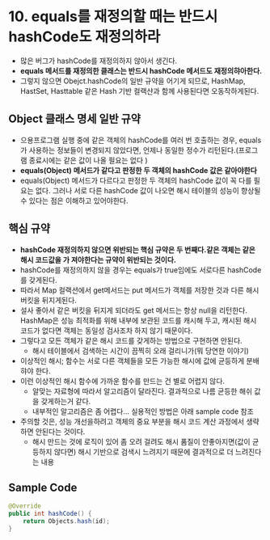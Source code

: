 # 10. equals를 재정의할 때는 반드시 hashCode도 재정의하라

* 많은 버그가 hashCode를 재정의하지 않아서 생긴다.
* **equals 메서드를 재정의한 클래스는 반드시 hashCode 메서드도 재정의햐아한다.**
* 그렇지 않으면 Obejct.hashCode의 일반 규약을 어기게 되므로, HashMap, HastSet, Hasttable 같은 Hash 기반 컬랙샨과 함께 사용된다면 오동작하게된다.

## Object 클래스 명세 일반 규약
* 으용프로그램 실행 중에 같은 객체의 hashCode를 여러 번 호출하는 경우, equals가 사용하는 정보들이 변경되지 않았다면, 언제나 동일한 정수가 리턴된다.(프로그램 종료시에는 같은 값이 나올 필요는 없다 )
* **equals(Object) 메서드가 같다고 판정한 두 객체의 hashCode 값은 같아야한다**
* equals(Object) 메서드가 다르다고 판정한 두 객체의 hashCode 값이 꼭 다를 필요는 없다. 그러나 서로 다른 hashCode 값이 나오면 해시 테이블의 성능이 향상될 수 있다는 점은 이해하고 있어야한다.

## 핵심 규약
* **hashCode 재정의하지 않으면 위반되는 핵심 규약은 두 번째다.같은 객체는 같은 해시 코드값을 가 져야한다는 규약이 위반되는 것이다.**
* hashCode를 재정의하지 않을 경우는 equals가 true임에도  서로다른 hashCode를 갖게된다.
* 따라서 Map 컬랙션에서 get메서드는 put 메서드가 객체를 저장한 것과 다른 해시버킷을 뒤지게된다.
* 설사 좋아서 같은 버킷을 뒤지게 되더라도 get 메서드는 항상 null을 리턴한다. HashMap은 성능 최적화를 위해 내부에 보관된 코드를 캐시해 두고, 캐시된 해시 코드가 없다면 객체는 동일성 검사조차 하지 않기 때문이다.
* 그렇다고 모든 객체가 같은 해시 코드를 갖게하는 방법으로 구현하면 안된다.
    * 해시 테이블에서 검색하는 시간이 끔찍히 오래 걸리니가(뭐 당연한 이야기)
* 이상적인 해시; 함수는 서로 다른 객체들을 모든 가능한 해시에 값에 균등하게 분배햐야 한다.
* 이런 이상적인 해시 함수에 가까운 함수를 만드는 건 별로 어렵지 않다.
    * 알맞는 자료형에 따라서 알고리즘이 달라진다. 결과적으로 나름 균등한 해쉬 값을 갖게하는거 같다.
    * 내부적인 알고리즘은 좀 어렵다... 실용적인 방법은 아래 sample code 참조
* 주의할 것은, 성능 개선을하려고 객체의 중요 부분을 해시 코드 계산 과정에서 생략하면 안된다는 것이다.
    * 해시 만드는 것에 로직이 있어 좀 오려 걸려도 해시 품질이 안좋아지면(값이 균등하지 않다면) 해시 기반으로 검색시 느려지기 때문에 결과적으로 더 느려진다는 내용


## Sample Code
```java
@Override
public int hashCode() {
    return Objects.hash(id);
}
```